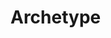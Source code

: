 <script src="https://code.jquery.com/jquery-2.1.1.min.js"></script>
<script src="https://cdnjs.cloudflare.com/ajax/libs/uikit/3.1.4/js/uikit.min.js"></script>
<script src="https://cdnjs.cloudflare.com/ajax/libs/uikit/3.1.4/js/uikit-icons.min.js"></script>
<script src="https://s3-us-west-2.amazonaws.com/s.cdpn.io/604284/web3.js"></script>

<div class="uk-section>
<h1>
Peperium
</h1>
</div>

<div class="uk-section>
<h1>
Archetype

<div id="arxMemes" class=" uk-child-width-1-3 uk-width-5-6 uk-text-center uk-margin-large-left uk-margin-large-right" uk-grid>

  </div>
</h1>


</div>


<script>
var State = {
   memes:{value:new Array(),watchers:[]},
   orders:{value:[],watchers:[]},
   completed_trades:{value:[],watchers:[]}
};

function UpdateState(key,value) {
   if(State[key].value === value)
    return;
  if (!((State[key].value) instanceof Array)) {
      console.log('Not array')
      State[key].value = value;
  } else {
      console.log('Array')
      State[key].value.push(value);
  }
  for (w in State[key].watchers) {
    State[key].watchers[w](value)
  }
}

function On(key,watcher) {
  State[key].watchers.push(watcher);
}

$().ready(function() {
  window.web3 = new Web3(
      new Web3.providers.WebsocketProvider("wss://mainnet.infura.io/v3/87c7cd2d74994258b70871d1c72a48dd")
    );

    makeArx();
    loadListings();
});
 var arxAddress = '0x65B14D471F85FB3DfDD77865b0323E59E7C18385';
 var pprAddress = '';

 var memeABI = [
  {
    "constant": false,
    "inputs": [
      {
        "name": "_initialAmount",
        "type": "uint256"
      },
      {
        "name": "_name",
        "type": "string"
      },
      {
        "name": "_symbol",
        "type": "string"
      },
      {
        "name": "_desc",
        "type": "string"
      },
      {
        "name": "_ipfshash",
        "type": "string"
      },
      {
        "name": "_type",
        "type": "uint256"
      },
      {
        "name": "_recv",
        "type": "address"
      }
    ],
    "name": "createMeme",
    "outputs": [
      {
        "name": "",
        "type": "address"
      }
    ],
    "payable": false,
    "stateMutability": "nonpayable",
    "type": "function"
  },
  {
    "constant": true,
    "inputs": [],
    "name": "MemeCount",
    "outputs": [
      {
        "name": "",
        "type": "uint256"
      }
    ],
    "payable": false,
    "stateMutability": "view",
    "type": "function"
  },
  {
    "constant": true,
    "inputs": [
      {
        "name": "",
        "type": "uint256"
      }
    ],
    "name": "Memes",
    "outputs": [
      {
        "name": "",
        "type": "address"
      }
    ],
    "payable": false,
    "stateMutability": "view",
    "type": "function"
  },
  {
    "constant": true,
    "inputs": [],
    "name": "owner",
    "outputs": [
      {
        "name": "",
        "type": "address"
      }
    ],
    "payable": false,
    "stateMutability": "view",
    "type": "function"
  },
  {
    "constant": false,
    "inputs": [
      {
        "name": "newOwner",
        "type": "address"
      }
    ],
    "name": "transferOwnership",
    "outputs": [],
    "payable": false,
    "stateMutability": "nonpayable",
    "type": "function"
  },
  {
    "inputs": [],
    "payable": false,
    "stateMutability": "nonpayable",
    "type": "constructor"
  },
  {
    "payable": false,
    "stateMutability": "nonpayable",
    "type": "fallback"
  },
  {
    "anonymous": false,
    "inputs": [
      {
        "indexed": false,
        "name": "token",
        "type": "address"
      },
      {
        "indexed": false,
        "name": "name",
        "type": "string"
      },
      {
        "indexed": false,
        "name": "issuance",
        "type": "uint256"
      }
    ],
    "name": "MemeCreated",
    "type": "event"
  }
];

function loadListings() {


  arxInstance.methods.MemeCount().call().then(function (count) {
    var loop = count - 1;

    while(loop >= 0) {
      factory.methods.projects(loop).call().then(function (address) {
        UpdateState('memes',address);
      })
      loop--;
    }

  })

}


 function makePeperium() {


 }

 function makeArx() {
   window.arxInstance = new web3.eth.Contract(memeABI,arxAddress);
 }

 On('memes', function (v){
  console.log('Meme loaded: ' + v);
   $("#arxMemes").append('<div class=""><div class="uk-card uk-card-small uk-card-primary bluebg"><div class="uk-card-body"><img src="'+ '' +'"></img></div><div class="uk-card-footer">'+ v +'</div></div> </div>'

} );

</script>
